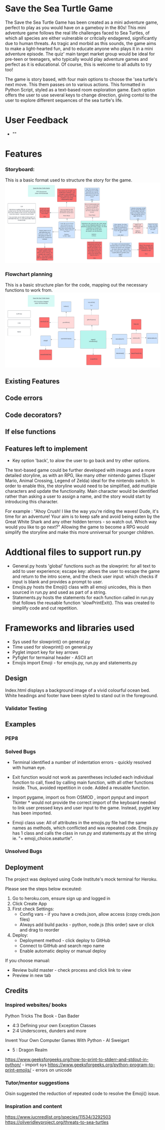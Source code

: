 # Save the Sea Turtle Game

The Save the Sea Turtle Game has been created as a mini adventure game, perfect to play as you would have on a gameboy in the 80s! This mini adventure game follows the real life challenges faced to Sea Turtles, of which all species are either vulnerable or critcially endagered, significantly due to human threats. 
As tragic and morbid as this sounds, the game aims to make a light-hearted fun, and to educate anyone who plays it in a mini adventure episode. 
The quiz' main target market group would be ideal for pre-teen or teenagers, who typically would play adventure games and perfect as it is educational. Of course, this is welcome to all adults to try too!

The game is story based, with four main options to choose the 'sea turtle's next move. This them passes on to various actions. 
This formatted in Python Script, styled as a text-based room exploration game. Each option offers the user to use several keys to change direction, giving contol to the user to explore different sequences of the sea turtle's life.

# User Feedback

- ""

# Features

### Storyboard:

This is a basic format used to structure the story for the game.  
![Storyboard Flowchart](assets/images/planning_storyboard.png)

### Flowchart planning 
This is a basic structure plan for the code, mapping out the necessary functions to work from.  
![Functions Flowchart](assets/images/planning_functions.png) 

## Existing Features

## Code errors 
## Code decorators?
## If else functions

## Features left to implement

- Key option 'back', to alow the user to go back and try other options. 

The text-based game could be further developed with images and a more detailed storyline, as with an RPG, like many other nintendo games (Super Mario, Animal Crossing, Legend of Zelda) ideal for the nintendo switch. 
In order to enable this, the storyline would need to be simplified, add mutliple characters and update the functionality. Main character would be identified rather than asking a user to assign a name, and the story would start by introducing this character.

For example : 
"Ahoy Crush! I like the way you're riding the waves! Dude, it's time for an adventure! Your aim is to keep safe and avoid being eaten by the Great White Shark and any other hidden terrors - so watch out.
Which way would you like to go next?" 
Allowing the game to become a RPG would simplify the storyline and make this more unniversal for younger children. 

# Addtional files to support run.py
- General.py hosts 'global' functions such as the slowprint: for all text to add to user experience; escape key:  allows the user to escape the game and return to the intro scene, and the check user input: which checks if input is blank and provides a prompt to user. 
- Emojis.py hosts the Emoji() class with all emoji unicodes, this is then sourced in run.py and used as part of a string. 
- Statements.py hosts the statements for each function called in run.py that follows the reusable function 'slowPrintExit(). This was created to simplify code and cut repetition. 

# Frameworks and libraries used 
- Sys used for slowprint() on general.py
- Time used for slowprint() on general.py
- Pyglet import key for key arrows 
- Pyfiglet for termainal header - ASCII art 
- Emojis import Emoji - for emojis.py, run.py and statements.py

## Design

Index.html displays a background image of a vivid colourful ocean bed. White headings and footer have been styled to stand out in the foreground. 

### Validator Testing

## Examples

### PEP8

### Solved Bugs

- Terminal identified a number of indentation errors - quickly resolved with human eye. 

- Exit function would not work as parentheses included each individual function to call, fixed by calling main function, with all other functions inside. Thus, avoided repetition in code. Added a reusable function.

- Import pygame, import os from OSMOD , import pynput and import Tkinter * would not provide the correct import of the keyboard needed to link user pressed keys and user input to the game. Instead, pyglet key has been imported. 

- Emoji class use: All of attributes in the emojis.py file had the same names as methods, which conflicted and was 
repeated code. Emojis.py has 1 class and calls the class in run.py and statements.py at the string ie. "+ emoji_choice.seaturtle".

### Unsolved Bugs

## Deployment

The project was deployed using Code Institute's mock terminal for Heroku.

Please see the steps below exceuted:
1. Go to heroku.com, ensure sign up and logged in 
2. Click Create App
3. First check Settings: 
    - Config vars - if you have a creds.json, allow access (copy creds.json files)
    - Always add build packs - python, node.js (this order) save or click and drag to reorder
4. 	Deploy: 
	- Deployment method - click deploy to GitHub
	- Connect to GitHub and search repo name
	- Enable automatic deploy or manual deploy

If you choose manual:
- Review build master - check process and click link to view 
- Preview in new tab 

## Credits

### Inspired websites/ books
Python Tricks The Book - Dan Bader 
- 4:3 Defining your own Exception Classes
- 2:4 Underscores, dunders and more  

Invent Your Own Computer Games With Python - Al Sweigart 
- 5 : Dragon Realm 

https://www.geeksforgeeks.org/how-to-print-to-stderr-and-stdout-in-python/ - import sys 
https://www.geeksforgeeks.org/python-program-to-print-emojis/ - errors on unicode 

### Tutor/mentor suggestions
Oisin suggested the reduction of repeated code to resolve the Emoji() issue. 

### Inspiration and content 
https://www.iucnredlist.org/species/11534/3292503
https://oliveridleyproject.org/threats-to-sea-turtles


